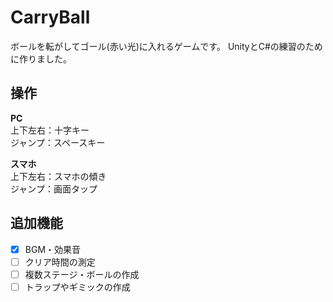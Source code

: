 # CarryBall

ボールを転がしてゴール(赤い光)に入れるゲームです。
UnityとC#の練習のために作りました。

## 操作
**PC**  
上下左右：十字キー  
ジャンプ：スペースキー

**スマホ**  
上下左右：スマホの傾き  
ジャンプ：画面タップ

## 追加機能
- [x] BGM・効果音
- [ ] クリア時間の測定
- [ ] 複数ステージ・ボールの作成
- [ ] トラップやギミックの作成

